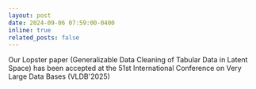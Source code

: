 ```yaml
---
layout: post
date: 2024-09-06 07:59:00-0400
inline: true
related_posts: false
---
```


Our Lopster paper (Generalizable Data Cleaning of Tabular Data in Latent Space) has been accepted at the 51st International Conference on Very Large Data Bases (VLDB'2025)
